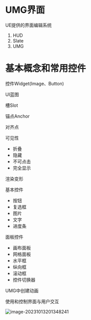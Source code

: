 # UMG界面

UE提供的界面编辑系统

1. HUD
2. Slate
3. UMG

# 基本概念和常用控件

控件Widget(Image、Button)

UI蓝图

槽Slot

锚点Anchor

对齐点

可见性

- 折叠
- 隐藏
- 不可点击
- 完全显示

渲染变形

基本控件

- 按钮
- 复选框
- 图片
- 文字
- 进度条

面板控件

- 画布面板
- 网格面板
- 水平框
- 纵向框
- 滚动框
- 控件切换器

UMG中创建动画

使用和控制界面与用户交互

![image-20231013201348241](https://cdn.jsdelivr.net/gh/wenqiangye/yesky_image@main/img/image-20231013201348241.png)



